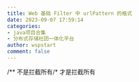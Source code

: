 ```yaml
---
title: Web 基础 Filter 中 urlPattern 的格式
date: 2023-09-07 17:59:14
categories:
- java项目合集
- 分布式存储社团一体化平台
author: wspstart
comment: false
---
```


/** 不是拦截所有/* 才是拦截所有
